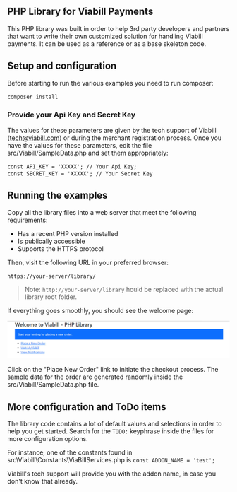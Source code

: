 ## PHP Library for Viabill Payments

This PHP library was built in order to help 3rd party developers and partners that want to write their own customized solution for handling Viabill payments. It can be used as a reference or as a base skeleton code.

## Setup and configuration

Before starting to run the various examples you need to run composer:

```sh
composer install
```

### Provide your Api Key and Secret Key

The values for these parameters are given by the tech support of Viabill (tech@viabill.com) or during the merchant registration process. Once you have the values for these parameters, edit the file src/Viabill/SampleData.php and set them appropriately:

```
const API_KEY = 'XXXXX'; // Your Api Key;
const SECRET_KEY = 'XXXXX'; // Your Secret Key
```
## Running the examples

Copy all the library files into a web server that meet the following requirements:
- Has a recent PHP version installed
- Is publically accessible 
- Supports the HTTPS protocol

Then, visit the following URL in your preferred browser:

```sh
https://your-server/library/
```
> Note: `http://your-server/library` hould be replaced with the actual library root folder.

If everything goes smoothly, you should see the welcome page:

![](/images/index.jpg)

Click on the "Place New Order" link to initiate the checkout process. The sample data for the order are generated randomly inside the src/Viabill/SampleData.php file.

## More configuration and ToDo items

The library code contains a lot of default values and selections in order to help you get started. Search for the `TODO:` keyphrase inside the files for more configuration options.

For instance, one of the constants found in src\Viabill\Constants\ViaBillServices.php is 
`const ADDON_NAME = 'test';`

Viabill's tech support will provide you with the addon name, in case you don't know that already.